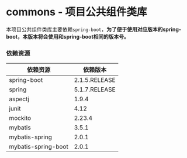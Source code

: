 # commons - 项目公共组件类库
本项目公共组件类库主要依赖`spring-boot`，**为了便于使用对应版本的spring-boot，本版本将会使用和spring-boot相同的版本号。**


### 依赖资源
| 依赖资源 | 依赖版本 |
| ------- | ------- |
| spring-boot | 2.1.5.RELEASE |
| spring | 5.1.7.RELEASE |
| aspectj | 1.9.4 |
| junit | 4.12 |
| mockito | 2.23.4 |
| mybatis | 3.5.1 |
| mybatis-spring | 2.0.1 |
| mybatis-spring-boot | 2.0.1 |
